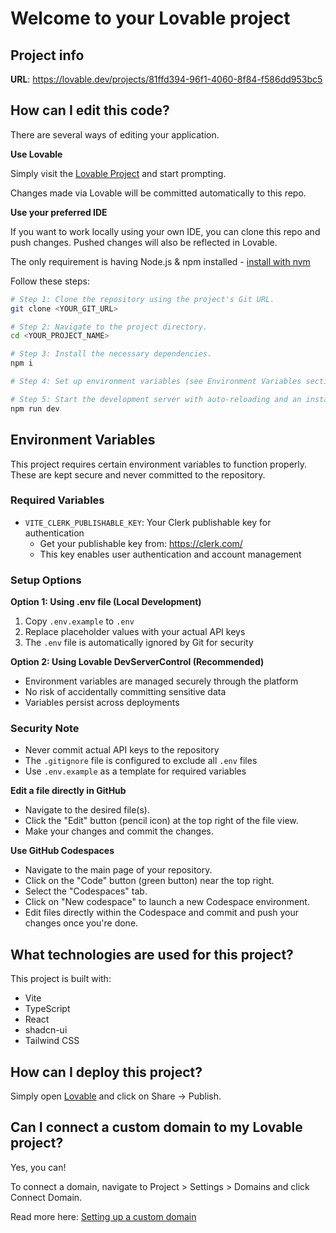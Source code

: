 # Welcome to your Lovable project

## Project info

**URL**: https://lovable.dev/projects/81ffd394-96f1-4060-8f84-f586dd953bc5

## How can I edit this code?

There are several ways of editing your application.

**Use Lovable**

Simply visit the [Lovable Project](https://lovable.dev/projects/81ffd394-96f1-4060-8f84-f586dd953bc5) and start prompting.

Changes made via Lovable will be committed automatically to this repo.

**Use your preferred IDE**

If you want to work locally using your own IDE, you can clone this repo and push changes. Pushed changes will also be reflected in Lovable.

The only requirement is having Node.js & npm installed - [install with nvm](https://github.com/nvm-sh/nvm#installing-and-updating)

Follow these steps:

```sh
# Step 1: Clone the repository using the project's Git URL.
git clone <YOUR_GIT_URL>

# Step 2: Navigate to the project directory.
cd <YOUR_PROJECT_NAME>

# Step 3: Install the necessary dependencies.
npm i

# Step 4: Set up environment variables (see Environment Variables section below)

# Step 5: Start the development server with auto-reloading and an instant preview.
npm run dev
```

## Environment Variables

This project requires certain environment variables to function properly. These are kept secure and never committed to the repository.

### Required Variables

- `VITE_CLERK_PUBLISHABLE_KEY`: Your Clerk publishable key for authentication
  - Get your publishable key from: https://clerk.com/
  - This key enables user authentication and account management

### Setup Options

**Option 1: Using .env file (Local Development)**
1. Copy `.env.example` to `.env`
2. Replace placeholder values with your actual API keys
3. The `.env` file is automatically ignored by Git for security

**Option 2: Using Lovable DevServerControl (Recommended)**
- Environment variables are managed securely through the platform
- No risk of accidentally committing sensitive data
- Variables persist across deployments

### Security Note
- Never commit actual API keys to the repository
- The `.gitignore` file is configured to exclude all `.env` files
- Use `.env.example` as a template for required variables

**Edit a file directly in GitHub**

- Navigate to the desired file(s).
- Click the "Edit" button (pencil icon) at the top right of the file view.
- Make your changes and commit the changes.

**Use GitHub Codespaces**

- Navigate to the main page of your repository.
- Click on the "Code" button (green button) near the top right.
- Select the "Codespaces" tab.
- Click on "New codespace" to launch a new Codespace environment.
- Edit files directly within the Codespace and commit and push your changes once you're done.

## What technologies are used for this project?

This project is built with:

- Vite
- TypeScript
- React
- shadcn-ui
- Tailwind CSS

## How can I deploy this project?

Simply open [Lovable](https://lovable.dev/projects/81ffd394-96f1-4060-8f84-f586dd953bc5) and click on Share -> Publish.

## Can I connect a custom domain to my Lovable project?

Yes, you can!

To connect a domain, navigate to Project > Settings > Domains and click Connect Domain.

Read more here: [Setting up a custom domain](https://docs.lovable.dev/tips-tricks/custom-domain#step-by-step-guide)
